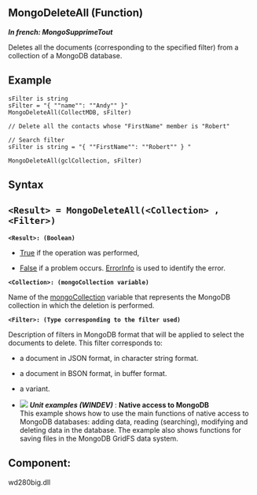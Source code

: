 


## MongoDeleteAll (Function)

***In french: MongoSupprimeTout***



<a name="XUse"></a>
<a name="Use"></a>
<a name="description"></a>
Deletes all the documents (corresponding to the specified filter) from a collection of a MongoDB database. 


<a name="Example1"></a>
<a name="sample_code"></a>

## Example


```wl
sFilter is string
sFilter = "{ ""name"": ""Andy"" }"
MongoDeleteAll(CollectMDB, sFilter)
```
<a name="Example2"></a>

```wl
// Delete all the contacts whose "FirstName" member is "Robert"

// Search filter
sFilter is string = "{ ""FirstName"": ""Robert"" } "

MongoDeleteAll(gclCollection, sFilter)
```

<a name="XSYNTAX"></a>

## Syntax
<a name="SYNTAX1"></a>

`<Result> = MongoDeleteAll(<Collection> , <Filter>)`
---

**`<Result>: (Boolean)`**



- <u><u><u><u>True</u></u></u></u> if the operation was performed,

- <u><u><u><u>False</u></u></u></u> if a problem occurs. [ErrorInfo](../WDLang1/3013008.md) is used to identify the error.




**`<Collection>: (mongoCollection variable)`**

Name of the [mongoCollection](../WDLang4/1000022411.md) variable that represents the MongoDB collection in which the deletion is performed.

**`<Filter>: (Type corresponding to the filter used)`**

Description of filters in MongoDB format that will be applied to select the documents to delete. This filter corresponds to: 

- a document in JSON format, in character string format. 

- a document in BSON format, in buffer format. 

- a variant. 







- ![](https://doc.pcsoft.fr/en-US/images/image.awp?langid=3&name=NativeaccesstoMongoDB.gif) ***Unit examples (WINDEV)*** : **Native access to MongoDB** <br>This example shows how to use the main functions of native access to MongoDB databases: adding data, reading (searching), modifying and deleting data in the database. The example also shows functions for saving files in the MongoDB GridFS data system.



<a name="XComponent"></a>

## Component:
wd280big.dll
